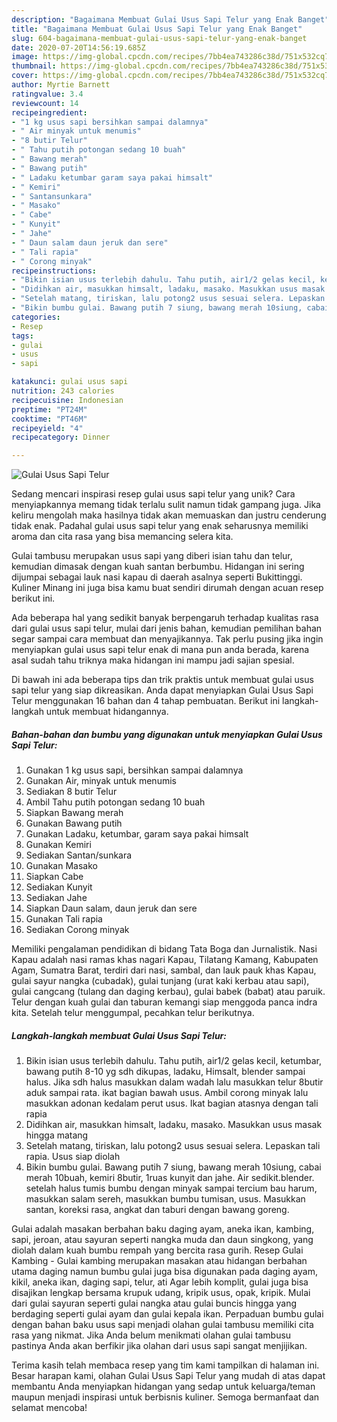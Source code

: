 ```yaml
---
description: "Bagaimana Membuat Gulai Usus Sapi Telur yang Enak Banget"
title: "Bagaimana Membuat Gulai Usus Sapi Telur yang Enak Banget"
slug: 604-bagaimana-membuat-gulai-usus-sapi-telur-yang-enak-banget
date: 2020-07-20T14:56:19.685Z
image: https://img-global.cpcdn.com/recipes/7bb4ea743286c38d/751x532cq70/gulai-usus-sapi-telur-foto-resep-utama.jpg
thumbnail: https://img-global.cpcdn.com/recipes/7bb4ea743286c38d/751x532cq70/gulai-usus-sapi-telur-foto-resep-utama.jpg
cover: https://img-global.cpcdn.com/recipes/7bb4ea743286c38d/751x532cq70/gulai-usus-sapi-telur-foto-resep-utama.jpg
author: Myrtie Barnett
ratingvalue: 3.4
reviewcount: 14
recipeingredient:
- "1 kg usus sapi bersihkan sampai dalamnya"
- " Air minyak untuk menumis"
- "8 butir Telur"
- " Tahu putih potongan sedang 10 buah"
- " Bawang merah"
- " Bawang putih"
- " Ladaku ketumbar garam saya pakai himsalt"
- " Kemiri"
- " Santansunkara"
- " Masako"
- " Cabe"
- " Kunyit"
- " Jahe"
- " Daun salam daun jeruk dan sere"
- " Tali rapia"
- " Corong minyak"
recipeinstructions:
- "Bikin isian usus terlebih dahulu. Tahu putih, air1/2 gelas kecil, ketumbar, bawang putih 8-10 yg sdh dikupas, ladaku, Himsalt, blender sampai halus. Jika sdh halus masukkan dalam wadah lalu masukkan telur 8butir aduk sampai rata. ikat bagian bawah usus. Ambil corong minyak lalu masukkan adonan kedalam perut usus. Ikat bagian atasnya dengan tali rapia"
- "Didihkan air, masukkan himsalt, ladaku, masako. Masukkan usus masak hingga matang"
- "Setelah matang, tiriskan, lalu potong2 usus sesuai selera. Lepaskan tali rapia. Usus siap diolah"
- "Bikin bumbu gulai. Bawang putih 7 siung, bawang merah 10siung, cabai merah 10buah, kemiri 8butir, 1ruas kunyit dan jahe. Air sedikit.blender. setelah halus tumis bumbu dengan minyak sampai tercium bau harum, masukkan salam sereh, masukkan bumbu tumisan, usus. Masukkan santan, koreksi rasa, angkat dan taburi dengan bawang goreng."
categories:
- Resep
tags:
- gulai
- usus
- sapi

katakunci: gulai usus sapi 
nutrition: 243 calories
recipecuisine: Indonesian
preptime: "PT24M"
cooktime: "PT46M"
recipeyield: "4"
recipecategory: Dinner

---
```



![Gulai Usus Sapi Telur](https://img-global.cpcdn.com/recipes/7bb4ea743286c38d/751x532cq70/gulai-usus-sapi-telur-foto-resep-utama.jpg)

Sedang mencari inspirasi resep gulai usus sapi telur yang unik? Cara menyiapkannya memang tidak terlalu sulit namun tidak gampang juga. Jika keliru mengolah maka hasilnya tidak akan memuaskan dan justru cenderung tidak enak. Padahal gulai usus sapi telur yang enak seharusnya memiliki aroma dan cita rasa yang bisa memancing selera kita.

Gulai tambusu merupakan usus sapi yang diberi isian tahu dan telur, kemudian dimasak dengan kuah santan berbumbu. Hidangan ini sering dijumpai sebagai lauk nasi kapau di daerah asalnya seperti Bukittinggi. Kuliner Minang ini juga bisa kamu buat sendiri dirumah dengan acuan resep berikut ini.

Ada beberapa hal yang sedikit banyak berpengaruh terhadap kualitas rasa dari gulai usus sapi telur, mulai dari jenis bahan, kemudian pemilihan bahan segar sampai cara membuat dan menyajikannya. Tak perlu pusing jika ingin menyiapkan gulai usus sapi telur enak di mana pun anda berada, karena asal sudah tahu triknya maka hidangan ini mampu jadi sajian spesial.


Di bawah ini ada beberapa tips dan trik praktis untuk membuat gulai usus sapi telur yang siap dikreasikan. Anda dapat menyiapkan Gulai Usus Sapi Telur menggunakan 16 bahan dan 4 tahap pembuatan. Berikut ini langkah-langkah untuk membuat hidangannya.

<!--inarticleads1-->

##### Bahan-bahan dan bumbu yang digunakan untuk menyiapkan Gulai Usus Sapi Telur:

1. Gunakan 1 kg usus sapi, bersihkan sampai dalamnya
1. Gunakan  Air, minyak untuk menumis
1. Sediakan 8 butir Telur
1. Ambil  Tahu putih potongan sedang 10 buah
1. Siapkan  Bawang merah
1. Gunakan  Bawang putih
1. Gunakan  Ladaku, ketumbar, garam saya pakai himsalt
1. Gunakan  Kemiri
1. Sediakan  Santan/sunkara
1. Gunakan  Masako
1. Siapkan  Cabe
1. Sediakan  Kunyit
1. Sediakan  Jahe
1. Siapkan  Daun salam, daun jeruk dan sere
1. Gunakan  Tali rapia
1. Sediakan  Corong minyak


Memiliki pengalaman pendidikan di bidang Tata Boga dan Jurnalistik. Nasi Kapau adalah nasi ramas khas nagari Kapau, Tilatang Kamang, Kabupaten Agam, Sumatra Barat, terdiri dari nasi, sambal, dan lauk pauk khas Kapau, gulai sayur nangka (cubadak), gulai tunjang (urat kaki kerbau atau sapi), gulai cangcang (tulang dan daging kerbau), gulai babek (babat) atau paruik. Telur dengan kuah gulai dan taburan kemangi siap menggoda panca indra kita. Setelah telur menggumpal, pecahkan telur berikutnya. 

<!--inarticleads2-->

##### Langkah-langkah membuat Gulai Usus Sapi Telur:

1. Bikin isian usus terlebih dahulu. Tahu putih, air1/2 gelas kecil, ketumbar, bawang putih 8-10 yg sdh dikupas, ladaku, Himsalt, blender sampai halus. Jika sdh halus masukkan dalam wadah lalu masukkan telur 8butir aduk sampai rata. ikat bagian bawah usus. Ambil corong minyak lalu masukkan adonan kedalam perut usus. Ikat bagian atasnya dengan tali rapia
1. Didihkan air, masukkan himsalt, ladaku, masako. Masukkan usus masak hingga matang
1. Setelah matang, tiriskan, lalu potong2 usus sesuai selera. Lepaskan tali rapia. Usus siap diolah
1. Bikin bumbu gulai. Bawang putih 7 siung, bawang merah 10siung, cabai merah 10buah, kemiri 8butir, 1ruas kunyit dan jahe. Air sedikit.blender. setelah halus tumis bumbu dengan minyak sampai tercium bau harum, masukkan salam sereh, masukkan bumbu tumisan, usus. Masukkan santan, koreksi rasa, angkat dan taburi dengan bawang goreng.


Gulai adalah masakan berbahan baku daging ayam, aneka ikan, kambing, sapi, jeroan, atau sayuran seperti nangka muda dan daun singkong, yang diolah dalam kuah bumbu rempah yang bercita rasa gurih. Resep Gulai Kambing - Gulai kambing merupakan masakan atau hidangan berbahan utama daging namun bumbu gulai juga bisa digunakan pada daging ayam, kikil, aneka ikan, daging sapi, telur, ati Agar lebih komplit, gulai juga bisa disajikan lengkap bersama krupuk udang, kripik usus, opak, kripik. Mulai dari gulai sayuran seperti gulai nangka atau gulai buncis hingga yang berdaging seperti gulai ayam dan gulai kepala ikan. Perpaduan bumbu gulai dengan bahan baku usus sapi menjadi olahan gulai tambusu memiliki cita rasa yang nikmat. Jika Anda belum menikmati olahan gulai tambusu pastinya Anda akan berfikir jika olahan dari usus sapi sangat menjijikan. 

Terima kasih telah membaca resep yang tim kami tampilkan di halaman ini. Besar harapan kami, olahan Gulai Usus Sapi Telur yang mudah di atas dapat membantu Anda menyiapkan hidangan yang sedap untuk keluarga/teman maupun menjadi inspirasi untuk berbisnis kuliner. Semoga bermanfaat dan selamat mencoba!
